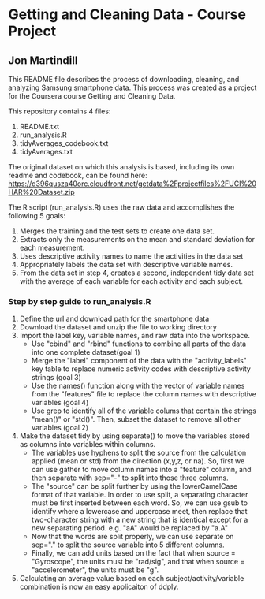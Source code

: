 Getting and Cleaning Data - Course Project
===========
Jon Martindill
-----------
This README file describes the process of downloading, cleaning, and analyzing Samsung smartphone data. This process was created as a project for the Coursera course Getting and Cleaning Data. 

This repository contains 4 files:

1. README.txt
2. run_analysis.R
3. tidyAverages_codebook.txt
4. tidyAverages.txt

The original dataset on which this analysis is based, including its own readme and codebook, can be found here: https://d396qusza40orc.cloudfront.net/getdata%2Fprojectfiles%2FUCI%20HAR%20Dataset.zip

The R script (run_analysis.R) uses the raw data and accomplishes the following 5 goals:

1. Merges the training and the test sets to create one data set.
2. Extracts only the measurements on the mean and standard deviation for each measurement.
3. Uses descriptive activity names to name the activities in the data set
4. Appropriately labels the data set with descriptive variable names.
5. From the data set in step 4, creates a second, independent tidy data set with the average of each variable for each activity and each subject.

### Step by step guide to run_analysis.R

1. Define the url and download path for the smartphone data
2. Download the dataset and unzip the file to working directory
3. Import the label key, variable names, and raw data into the workspace. 
    * Use "cbind" and "rbind" functions to combine all parts of the data into one complete dataset(goal 1)
    * Merge the "label" component of the data with the "activity_labels" key table to replace numeric activity codes with descriptive activity strings (goal 3)
    * Use the names() function along with the vector of variable names from the "features" file to replace the column names with descriptive variables (goal 4)
    * Use grep to identify all of the variable colums that contain the strings "mean()" or "std()". Then, subset the dataset to remove all other variables (goal 2)
4. Make the dataset tidy by using separate() to move the variables stored as columns into variables within columns.
    * The variables use hyphens to split the source from the calculation applied (mean or std) from the direction (x,y,z, or na). So, first we can use gather to move column names into a "feature" column, and then separate with sep="-" to split into those three columns.
    * The "source" can be split further by using the lowerCamelCase format of that variable. In order to use split, a separating character must be first inserted between each word. So, we can use gsub to identify where a lowercase and uppercase meet, then replace that two-character string with a new string that is identical except for a new separating period. e.g. "aA" would be replaced by "a.A"
    * Now that the words are split properly, we can use separate on sep="." to split the source variable into 5 different columns.
    * Finally, we can add units based on the fact that when source = "Gyroscope", the units must be "rad/sig", and that when source = "accelerometer", the units must be "g".
5. Calculating an average value based on each subject/activity/variable combination is now an easy applicaiton of ddply.
